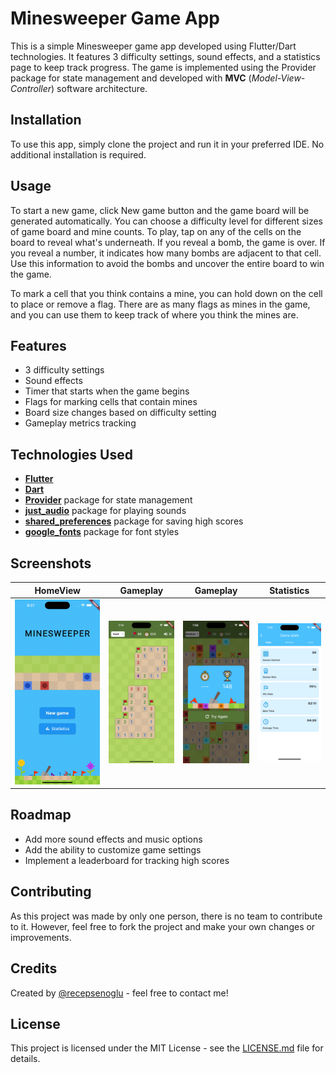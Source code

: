 # Minesweeper Game App

This is a simple Minesweeper game app developed using Flutter/Dart technologies. It features 3 difficulty settings, sound effects, and a statistics page to keep track progress. The game is implemented using the Provider package for state management and developed with **MVC** (_Model-View-Controller_) software architecture.

## Installation

To use this app, simply clone the project and run it in your preferred IDE. No additional installation is required.

## Usage

To start a new game, click New game button and the game board will be generated automatically. You can choose a difficulty level for different sizes of game board and mine counts. To play, tap on any of the cells on the board to reveal what's underneath. If you reveal a bomb, the game is over. If you reveal a number, it indicates how many bombs are adjacent to that cell. Use this information to avoid the bombs and uncover the entire board to win the game.

To mark a cell that you think contains a mine, you can hold down on the cell to place or remove a flag. There are as many flags as mines in the game, and you can use them to keep track of where you think the mines are.

## Features

- 3 difficulty settings
- Sound effects
- Timer that starts when the game begins
- Flags for marking cells that contain mines
- Board size changes based on difficulty setting
- Gameplay metrics tracking



## Technologies Used

- [**Flutter**](https://flutter.dev)
- [**Dart**](https://dart.dev)
- [**Provider**](https://pub.dev/packages/provider)  package for state management
- [**just_audio**](https://pub.dev/packages/just_audio) package for playing sounds
- [**shared_preferences**](https://pub.dev/packages/shared_preferences) package for saving high scores
- [**google_fonts**](https://pub.dev/packages/google_fonts) package for font styles

## Screenshots
HomeView |Gameplay |Gameplay |Statistics
:-:|:-:|:-:|:-:
![](./screenshots/home.gif) | <img src="./screenshots/gameplay.png" width=300/> | <img src="./screenshots/lose_screen.png" width=300/> | <img src="./screenshots/statistics.png" width=300/>


## Roadmap

- Add more sound effects and music options
- Add the ability to customize game settings
- Implement a leaderboard for tracking high scores

## Contributing

As this project was made by only one person, there is no team to contribute to it. However, feel free to fork the project and make your own changes or improvements.

## Credits

Created by [@recepsenoglu](https://github.com/recepsenoglu) - feel free to contact me!

## License

This project is licensed under the MIT License - see the [LICENSE.md](https://github.com/recepsenoglu/minesweeper/blob/main/LICENSE) file for details.
